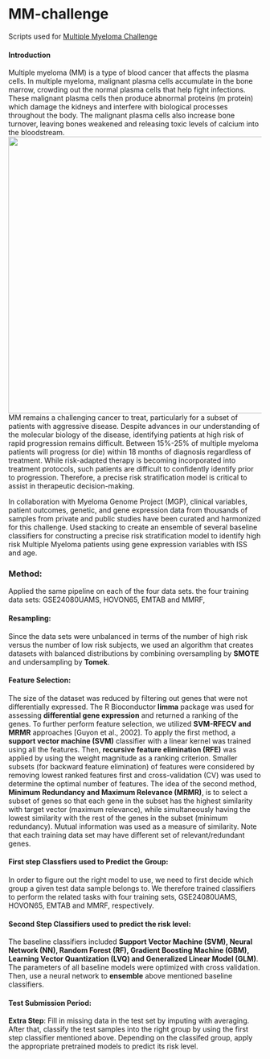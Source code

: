 # MM-challenge
Scripts used for [Multiple Myeloma Challenge](https://www.synapse.org/#!Synapse:syn6187098) 
#### Introduction
Multiple myeloma (MM) is a type of blood cancer that affects the plasma cells. In multiple myeloma, malignant plasma cells accumulate in the bone marrow, crowding out the normal plasma cells that help fight infections. These malignant plasma cells then produce abnormal proteins (m protein) which damage the kidneys and interfere with biological processes throughout the body. The malignant plasma cells also increase bone turnover, leaving bones weakened and releasing toxic levels of calcium into the bloodstream.
<img src='https://www.cdc.gov/cancer/myeloma/images/multiple_myeloma_diagram_english.jpg' width=550>
MM remains a challenging cancer to treat, particularly for a subset of patients with aggressive disease. Despite advances in our understanding of the molecular biology of the disease, identifying patients at high risk of rapid progression remains difficult. Between 15%-25% of multiple myeloma patients will progress (or die) within 18 months of diagnosis regardless of treatment. While risk-adapted therapy is becoming incorporated into treatment protocols, such patients are difficult to confidently identify prior to progression. Therefore, a precise risk stratification model is critical to assist in therapeutic decision-making. 

In collaboration with Myeloma Genome Project (MGP), clinical variables, patient outcomes, genetic, and gene expression data from thousands of samples from private and public studies have been curated and harmonized for this challenge. Used stacking to create an ensemble of several baseline classifiers for constructing a precise risk stratification model to identify high risk Multiple Myeloma patients using gene expression variables with ISS and age.  

### Method:
Applied the same pipeline on each of the four data sets. the four training data sets: GSE24080UAMS, HOVON65, EMTAB and MMRF, 

#### Resampling: 
Since the data sets were unbalanced in terms of the number of high risk versus the number of low risk subjects, we used an algorithm that creates datasets with balanced distributions by combining oversampling by **SMOTE** and undersampling by **Tomek**. 

#### Feature Selection: 
The size of the dataset was reduced by filtering out genes that were not differentially expressed. The R Bioconductor **limma** package was used for assessing **differential gene expression** and returned a ranking of the genes. To further perform feature selection, we utilized **SVM-RFECV and MRMR** approaches [Guyon et al., 2002]. 
To apply the first method, a **support vector machine (SVM)** classifier with a linear kernel was trained using all the features. Then, **recursive feature elimination (RFE)** was applied by using the weight magnitude as a ranking criterion. Smaller subsets (for backward feature elimination) of features were considered by removing lowest ranked features first and cross-validation (CV) was used to determine the optimal number of features. The idea of the second method, **Minimum Redundancy and Maximum Relevance (MRMR)**, is to select a subset of genes so that each gene in the subset has the highest similarity with target vector (maximum relevance), while simultaneously having the lowest similarity with the rest of the genes in the subset (minimum redundancy). Mutual information was used as a measure of similarity. Note that each training data set may have different set of relevant/redundant genes. 

#### First step Classfiers used to Predict the Group:
In order to figure out the right model to use, we need to first decide which group a given test data sample belongs to. We therefore trained classifiers to perform the related tasks with four training sets, GSE24080UAMS, HOVON65, EMTAB and MMRF, respectively. 

#### Second Step Classifiers used to predict the risk level:
The baseline classifiers included **Support Vector Machine (SVM), Neural Network (NN), Random Forest (RF), Gradient Boosting Machine (GBM), Learning Vector Quantization (LVQ) and Generalized Linear Model (GLM)**. The parameters of all baseline models were optimized with cross validation. Then, use a neural network to **ensemble** above mentioned baseline classifiers. 

#### Test Submission Period: 
**Extra Step**: Fill in missing data in the test set by imputing with averaging.  
After that,  classify the test samples into the right group by using the first step classifier mentioned above. Depending on the classifed group, apply the appropriate pretrained models to predict its risk level. 
